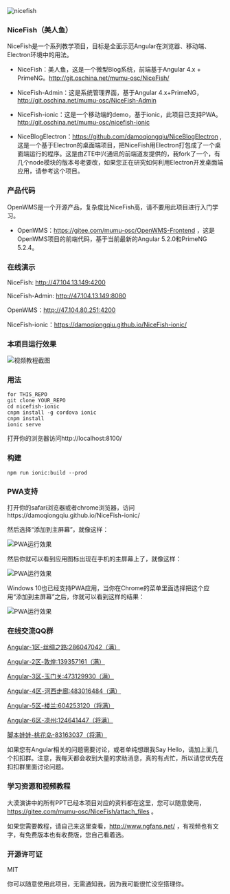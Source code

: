 
<img src="src/assets/img/dist.png" alt="nicefish"/>

### NiceFish（美人鱼）

NiceFish是一个系列教学项目，目标是全面示范Angular在浏览器、移动端、Electron环境中的用法。

- NiceFish：美人鱼，这是一个微型Blog系统，前端基于Angular 4.x + PrimeNG。http://git.oschina.net/mumu-osc/NiceFish/

- NiceFish-Admin：这是系统管理界面，基于Angular 4.x+PrimeNG，http://git.oschina.net/mumu-osc/NiceFish-Admin

- NiceFish-ionic：这是一个移动端的demo，基于ionic，此项目已支持PWA。http://git.oschina.net/mumu-osc/nicefish-ionic

- NiceBlogElectron：https://github.com/damoqiongqiu/NiceBlogElectron ,这是一个基于Electron的桌面端项目，把NiceFish用Electron打包成了一个桌面端运行的程序。这是由ZTE中兴通讯的前端道友提供的，我fork了一个，有几个node模块的版本号老要改，如果您正在研究如何利用Electron开发桌面端应用，请参考这个项目。

### 产品代码

OpenWMS是一个开源产品，复杂度比NiceFish高，请不要用此项目进行入门学习。

- OpenWMS：https://gitee.com/mumu-osc/OpenWMS-Frontend ，这是OpenWMS项目的前端代码，基于当前最新的Angular 5.2.0和PrimeNG 5.2.4。

### 在线演示

NiceFish:    http://47.104.13.149:4200

NiceFish-Admin:   http://47.104.13.149:8080

OpenWMS：http://47.104.80.251:4200

NiceFish-ionic：https://damoqiongqiu.github.io/NiceFish-ionic/

### 本项目运行效果

![视频教程截图](src/assets/img/1.png)

### 用法

    for THIS_REPO
    git clone YOUR_REPO
    cd nicefish-ionic
    cnpm install -g cordova ionic
    cnpm install
    ionic serve

打开你的浏览器访问http://localhost:8100/

### 构建

    npm run ionic:build --prod

### PWA支持

打开你的safari浏览器或者chrome浏览器，访问https://damoqiongqiu.github.io/NiceFish-ionic/

然后选择“添加到主屏幕”，就像这样：

![PWA运行效果](src/assets/img/1.jpg)

然后你就可以看到应用图标出现在手机的主屏幕上了，就像这样：

![PWA运行效果](src/assets/img/3.jpg)

Windows 10也已经支持PWA应用，当你在Chrome的菜单里面选择把这个应用“添加到主屏幕”之后，你就可以看到这样的结果：

![PWA运行效果](src/assets/img/2.png)


### 在线交流QQ群

<a target="_blank" href="//shang.qq.com/wpa/qunwpa?idkey=8db5ed802cbddbf6432d7ba7dc4f2a316be020442491eb41cbfb1a12434e8cc7" class="list-group-item"><i class="fa fa-qq" aria-hidden="true"></i> Angular-1区-丝绸之路:286047042（满）</a>

<a target="_blank" href="//shang.qq.com/wpa/qunwpa?idkey=cbfcd79e7e90939b0e2c519f475fac4792985ce2abc5ad45ec5e06ffcfe944dd" class="list-group-item"><i class="fa fa-qq" aria-hidden="true"></i> Angular-2区-敦煌:139357161（满）</a>

<a target="_blank" href="//shang.qq.com/wpa/qunwpa?idkey=639229c8b6ad0c3a9a8f381dddf5d7785780b20d8c37eb25c91ac73ea7d37a5f" class="list-group-item"><i class="fa fa-qq" aria-hidden="true"></i> Angular-3区-玉门关:473129930（满）</a>

<a target="_blank" href="//shang.qq.com/wpa/qunwpa?idkey=12add102af3f67910bdc0de753dee10ebada08ab485af7e38f4dfa0ee27476f7" class="list-group-item"><i class="fa fa-qq" aria-hidden="true"></i> Angular-4区-河西走廊:483016484（满）</a>

<a target="_blank" href="//shang.qq.com/wpa/qunwpa?idkey=1293a6494fb306ea29d281e320a8f4ef82285fa5300f73118e6ff7a79ce76036"
class="list-group-item"><i class="fa fa-qq" aria-hidden="true"></i>
Angular-5区-楼兰:604253120（将满）
</a>

<a target="_blank" href="//shang.qq.com/wpa/qunwpa?idkey=fcd880ba919983dc85690642d48cf00ad0affd8d35de5f30542c895e622a8ab8"
class="list-group-item"><i class="fa fa-qq" aria-hidden="true"></i>
Angular-6区-凉州:124641447（将满）
</a>

<a target="_blank" href="//shang.qq.com/wpa/qunwpa?idkey=5d6b8c5296e4806142b8422ae7abca6f27b9b9b992a4dac80dc1392644e8970a"><i class="fa fa-qq" aria-hidden="true"></i>脚本娃娃-桃花岛-83163037（将满）</a>

如果您有Angular相关的问题需要讨论，或者单纯想跟我Say Hello，请加上面几个扣扣群。注意，我每天都会收到大量的求助消息，真的有点忙，所以请您优先在扣扣群里面讨论问题。

### 学习资源和视频教程

大漠演讲中的所有PPT已经本项目对应的资料都在这里，您可以随意使用，https://gitee.com/mumu-osc/NiceFish/attach_files 。

如果您需要教程，请自己来这里查看，http://www.ngfans.net/ ，有视频也有文字，有免费版本也有收费版，您自己看着选。

### 开源许可证
 MIT

 你可以随意使用此项目，无需通知我，因为我可能很忙没空搭理你。
